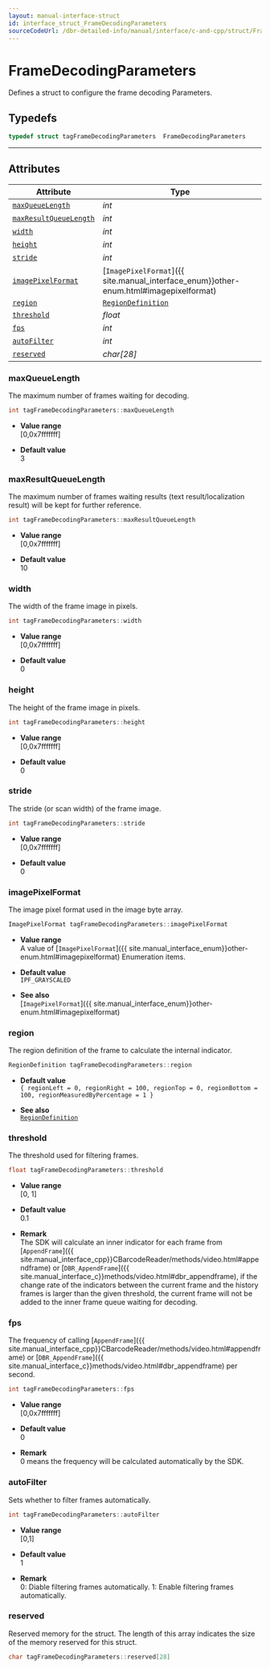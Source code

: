 ```yaml
---
layout: manual-interface-struct
id: interface_struct_FrameDecodingParameters
sourceCodeUrl: /dbr-detailed-info/manual/interface/c-and-cpp/struct/FrameDecodingParameters.md
---
```



# FrameDecodingParameters
Defines a struct to configure the frame decoding Parameters.  

## Typedefs

```cpp
typedef struct tagFrameDecodingParameters  FrameDecodingParameters
```

---

## Attributes
    
| Attribute | Type |
|---------- | ---- |
| [`maxQueueLength`](#maxqueuelength) | *int* |
| [`maxResultQueueLength`](#maxresultqueuelength) | *int* |
| [`width`](#width) | *int* |
| [`height`](#height) | *int* |
| [`stride`](#stride) | *int* |
| [`imagePixelFormat`](#imagepixelformat) | [`ImagePixelFormat`]({{ site.manual_interface_enum}}other-enum.html#imagepixelformat) |
| [`region`](#region) | [`RegionDefinition`](RegionDefinition.md) |
| [`threshold`](#threshold) | *float* |
| [`fps`](#fps) | *int* |
| [`autoFilter`](#autofilter) | *int* |
| [`reserved`](#reserved) | *char\[28\]* |


### maxQueueLength
The maximum number of frames waiting for decoding.
```cpp
int tagFrameDecodingParameters::maxQueueLength
```
- **Value range**   
    [0,0x7fffffff]   
      
- **Default value**   
    3

### maxResultQueueLength
The maximum number of frames waiting results (text result/localization result) will be kept for further reference.  
```cpp
int tagFrameDecodingParameters::maxResultQueueLength
```
- **Value range**   
    [0,0x7fffffff]   
      
- **Default value**   
    10  

### width
The width of the frame image in pixels. 
```cpp
int tagFrameDecodingParameters::width
```
- **Value range**   
    [0,0x7fffffff]   
      
- **Default value**   
    0  

### height
The height of the frame image in pixels.
```cpp
int tagFrameDecodingParameters::height
```
- **Value range**   
    [0,0x7fffffff]   
      
- **Default value**   
    0  

### stride
The stride (or scan width) of the frame image.
```cpp
int tagFrameDecodingParameters::stride
```
- **Value range**   
    [0,0x7fffffff]   
      
- **Default value**   
    0 
      
### imagePixelFormat
The image pixel format used in the image byte array.
```cpp
ImagePixelFormat tagFrameDecodingParameters::imagePixelFormat
```
- **Value range**   
    A value of [`ImagePixelFormat`]({{ site.manual_interface_enum}}other-enum.html#imagepixelformat) Enumeration items.
      
- **Default value**   
    `IPF_GRAYSCALED`
    
- **See also**  
    [`ImagePixelFormat`]({{ site.manual_interface_enum}}other-enum.html#imagepixelformat)
      
### region
The region definition of the frame to calculate the internal indicator.  
```cpp
RegionDefinition tagFrameDecodingParameters::region
```
- **Default value**  
    `{ regionLeft = 0, regionRight = 100, regionTop = 0, regionBottom = 100, regionMeasuredByPercentage = 1 }`
      
- **See also**   
    [`RegionDefinition`](RegionDefinition.md)
     
### threshold
The threshold used for filtering frames.
```cpp
float tagFrameDecodingParameters::threshold
```
- **Value range**   
    [0, 1]
      
- **Default value**   
    0.1
    
- **Remark**  
    The SDK will calculate an inner indicator for each frame from [`AppendFrame`]({{ site.manual_interface_cpp}}CBarcodeReader/methods/video.html#appendframe) or  [`DBR_AppendFrame`]({{ site.manual_interface_c}}methods/video.html#dbr_appendframe), if the change rate of the indicators between the current frame and the history frames is larger than the given threshold, the current frame will not be added to the inner frame queue waiting for decoding.

### fps
The frequency of calling [`AppendFrame`]({{ site.manual_interface_cpp}}CBarcodeReader/methods/video.html#appendframe) or  [`DBR_AppendFrame`]({{ site.manual_interface_c}}methods/video.html#dbr_appendframe) per second.
```cpp
int tagFrameDecodingParameters::fps
```
- **Value range**   
    [0,0x7fffffff]
      
- **Default value**   
    0  
    
- **Remark**  
    0 means the frequency will be calculated automatically by the SDK.

### autoFilter
Sets whether to filter frames automatically.
```cpp
int tagFrameDecodingParameters::autoFilter
```
- **Value range**   
    [0,1]
      
- **Default value**   
    1  
    
- **Remark**  
    0: Diable filtering frames automatically. 1: Enable filtering frames automatically. 
    
    
### reserved
Reserved memory for the struct. The length of this array indicates the size of the memory reserved for this struct.
```cpp
char tagFrameDecodingParameters::reserved[28]
```
